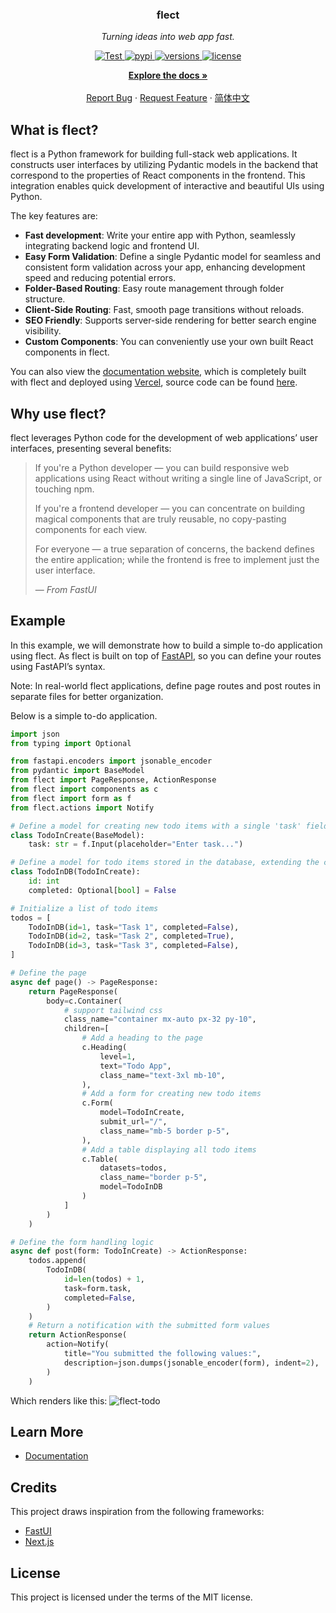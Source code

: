 <!-- PROJECT LOGO -->
<div align="center">

  <h3 align="center">flect</h3>

  <p align='center'>
    <em>Turning ideas into web app fast.</em>
  </p>
  <p align="center">
    <a href="https://github.com/Chaoyingz/flect/actions?query=workflow" target="_blank">
        <img src="https://github.com/Chaoyingz/flect/actions/workflows/test.yaml/badge.svg?event=push&branch=main" alt="Test">
    </a>
    <a href="https://pypi.python.org/pypi/flect" target="_blank">
        <img src="https://img.shields.io/pypi/v/flect.svg" alt="pypi">
    </a>
    <a href="https://github.com/Chaoyingz/flect" target="_blank">
        <img src="https://img.shields.io/pypi/pyversions/flect.svg" alt="versions">
    </a>
    <a href="https://github.com/Chaoyingz/flect/blob/main/LICENSE" target="_blank">
        <img src="https://img.shields.io/github/license/chaoyingz/flect.svg" alt="license">
    </a>
  </p>
  <p align="center">
    <a href="https://flect.celerforge.com/"><strong>Explore the docs »</strong></a>
    <br />
    <br />
    <a href="https://github.com/Chaoyingz/flect/issues">Report Bug</a>
    ·
    <a href="https://github.com/Chaoyingz/flect/issues">Request Feature</a>
    ·
    <a href="https://github.com/Chaoyingz/flect/blob/main/README_CN.md">简体中文</a>
  </p>
</div>

<!-- WHAT IS flect -->

## What is flect?

flect is a Python framework for building full-stack web applications. It constructs user interfaces by utilizing Pydantic
models in the backend that correspond to the properties of React components in the frontend. This integration enables
quick development of interactive and beautiful UIs using Python.

The key features are:

- **Fast development**: Write your entire app with Python, seamlessly integrating backend logic and frontend UI.
- **Easy Form Validation**: Define a single Pydantic model for seamless and consistent form validation across your app, enhancing development speed and reducing potential errors.
- **Folder-Based Routing**: Easy route management through folder structure.
- **Client-Side Routing**: Fast, smooth page transitions without reloads.
- **SEO Friendly**: Supports server-side rendering for better search engine visibility.
- **Custom Components**: You can conveniently use your own built React components in flect.

You can also view the [documentation website](https://flect.celerforge.com/docs/introduction/), which is completely built with flect and deployed using [Vercel](https://vercel.com/), source code can be found [here](https://github.com/Chaoyingz/flect/tree/main/docs).

## Why use flect?

flect leverages Python code for the development of web applications’ user interfaces, presenting several benefits:

> If you're a Python developer — you can build responsive web applications using React without writing a single line of JavaScript, or touching npm.
>
> If you're a frontend developer — you can concentrate on building magical components that are truly reusable, no copy-pasting components for each view.
>
> For everyone — a true separation of concerns, the backend defines the entire application; while the frontend is free to implement just the user interface.
>
> — _From FastUI_

## Example

In this example, we will demonstrate how to build a simple to-do application using flect. As flect is built on top of [FastAPI](https://fastapi.tiangolo.com/), so you can define your routes using FastAPI’s syntax.

Note: In real-world flect applications, define page routes and post routes in separate files for better organization.

Below is a simple to-do application.

```python
import json
from typing import Optional

from fastapi.encoders import jsonable_encoder
from pydantic import BaseModel
from flect import PageResponse, ActionResponse
from flect import components as c
from flect import form as f
from flect.actions import Notify

# Define a model for creating new todo items with a single 'task' field
class TodoInCreate(BaseModel):
    task: str = f.Input(placeholder="Enter task...")

# Define a model for todo items stored in the database, extending the creation model with an 'id' and 'completed' field
class TodoInDB(TodoInCreate):
    id: int
    completed: Optional[bool] = False

# Initialize a list of todo items
todos = [
    TodoInDB(id=1, task="Task 1", completed=False),
    TodoInDB(id=2, task="Task 2", completed=True),
    TodoInDB(id=3, task="Task 3", completed=False),
]

# Define the page
async def page() -> PageResponse:
    return PageResponse(
        body=c.Container(
            # support tailwind css
            class_name="container mx-auto px-32 py-10",
            children=[
                # Add a heading to the page
                c.Heading(
                    level=1,
                    text="Todo App",
                    class_name="text-3xl mb-10",
                ),
                # Add a form for creating new todo items
                c.Form(
                    model=TodoInCreate,
                    submit_url="/",
                    class_name="mb-5 border p-5",
                ),
                # Add a table displaying all todo items
                c.Table(
                    datasets=todos,
                    class_name="border p-5",
                    model=TodoInDB
                )
            ]
        )
    )

# Define the form handling logic
async def post(form: TodoInCreate) -> ActionResponse:
    todos.append(
        TodoInDB(
            id=len(todos) + 1,
            task=form.task,
            completed=False,
        )
    )
    # Return a notification with the submitted form values
    return ActionResponse(
        action=Notify(
            title="You submitted the following values:",
            description=json.dumps(jsonable_encoder(form), indent=2),
        )
    )
```

Which renders like this:
![flect-todo](https://github.com/Chaoyingz/flect/assets/32626585/f48415d8-b25c-432d-8dc4-d0bd4d65777d)

## Learn More

- [Documentation](https://flect.celerforge.com/)

## Credits

This project draws inspiration from the following frameworks:

- [FastUI](https://github.com/pydantic/FastUI)
- [Next.js](https://nextjs.org/)

## License

This project is licensed under the terms of the MIT license.
